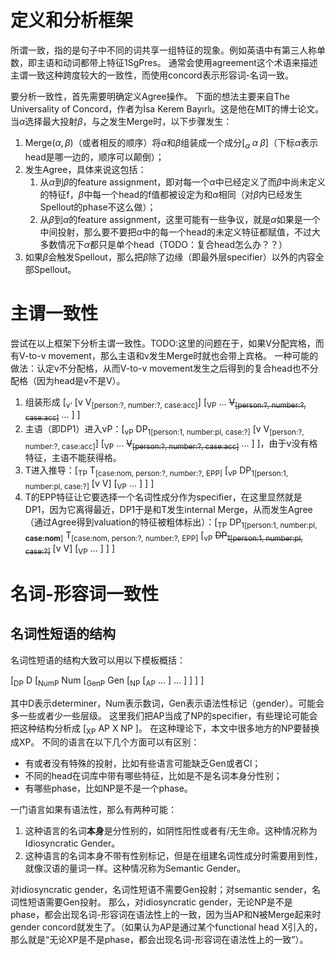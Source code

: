 # 定义和分析框架

所谓一致，指的是句子中不同的词共享一组特征的现象。例如英语中有第三人称单数，即主语和动词都带上特征1SgPres。
通常会使用agreement这个术语来描述主谓一致这种跨度较大的一致性，而使用concord表示形容词-名词一致。

要分析一致性，首先需要明确定义Agree操作。
下面的想法主要来自The Universality of Concord，作者为İsa Kerem Bayırlı。这是他在MIT的博士论文。
当$\alpha$选择最大投射$\beta$，与之发生Merge时，以下步骤发生：

1. $\mathrm{Merge}(\alpha, \beta)$（或者相反的顺序）将$\alpha$和$\beta$组装成一个成分$[_{\alpha} \; \alpha \; \beta]$（下标$\alpha$表示head是哪一边的，顺序可以颠倒）；
2. 发生Agree，具体来说这包括：
   1. 从$\alpha$到$\beta$的feature assignment，即对每一个$\alpha$中已经定义了而$\beta$中尚未定义的特征$\mathrm{f}$，$\beta$中每一个head的$\mathrm{f}$值都被设定为和$\alpha$相同（对$\beta$内已经发生Spellout的phase不这么做）；
   2. 从$\beta$到$\alpha$的feature assignment，这里可能有一些争议，就是$\alpha$如果是一个中间投射，那么要不要把$\alpha$中的每一个head的未定义特征都赋值，不过大多数情况下$\alpha$都只是单个head（TODO：复合head怎么办？？）
3. 如果$\beta$会触发Spellout，那么把$\beta$除了边缘（即最外层specifier）以外的内容全部Spellout。

# 主谓一致性

尝试在以上框架下分析主谓一致性。TODO:这里的问题在于，如果V分配宾格，而有V-to-v movement，那么主语和v发生Merge时就也会带上宾格。
一种可能的做法：认定v不分配格，从而V-to-v movement发生之后得到的复合head也不分配格（因为head是v不是V）。

1. 组装形成 [<sub>v'</sub> [v V<sub>[person:?, number:?, case:acc]</sub>] [<sub>VP</sub> ... <del>V<sub>[person:?, number:?, case:acc]</sub></del> ... ] ]
2. 主语（即DP1）进入vP：[<sub>vP</sub> DP<sub>1</sub><sub>[person:1, number:pl, case:?]</sub> [v V<sub>[person:?, number:?, case:acc]</sub>] [<sub>VP</sub> ... <del>V<sub>[person:?, number:?, case:acc]</sub></del> ... ] ]，由于v没有格特征，主语不能获得格。
3. T进入推导：[<sub>TP</sub> T<sub>[case:nom, person:?, number:?, EPP]</sub> [<sub>vP</sub> DP<sub>1</sub><sub>[person:1, number:pl, case:?]</sub> [v V] [<sub>VP</sub> ... ] ] ]
4. T的EPP特征让它要选择一个名词性成分作为specifier，在这里显然就是DP1，因为它离得最近，DP1于是和T发生internal Merge，从而发生Agree（通过Agree得到valuation的特征被粗体标出）：[<sub>TP</sub> DP<sub>1</sub><sub>[person:1, number:pl, **case:nom**]</sub> T<sub>[case:nom, person:?, number:?, EPP]</sub> [<sub>vP</sub> <del>DP<sub>1</sub><sub>[person:1, number:pl, case:?]</sub></del> [v V] [<sub>VP</sub> ... ] ] ]


# 名词-形容词一致性

## 名词性短语的结构

名词性短语的结构大致可以用以下模板概括：

[<sub>DP</sub> D [<sub>NumP</sub> Num [<sub>GenP</sub> Gen [<sub>NP</sub> [<sub>AP</sub> ... ] ... ] ] ] ]

其中D表示determiner，Num表示数词，Gen表示语法性标记（gender）。可能会多一些或者少一些层级。
这里我们把AP当成了NP的specifier，有些理论可能会把这种结构分析成
[<sub>XP</sub> AP X NP ]。
在这种理论下，本文中很多地方的NP要替换成XP。
不同的语言在以下几个方面可以有区别：

- 有或者没有特殊的投射，比如有些语言可能缺乏Gen或者Cl；
- 不同的head在词库中带有哪些特征，比如是不是名词本身分性别；
- 有哪些phase，比如NP是不是一个phase。

一门语言如果有语法性，那么有两种可能：

1. 这种语言的名词**本身**是分性别的，如阴性阳性或者有/无生命。这种情况称为Idiosyncratic Gender。
2. 这种语言的名词本身不带有性别标记，但是在组建名词性成分时需要用到性，就像汉语的量词一样。这种情况称为Semantic Gender。

对idiosyncratic gender，名词性短语不需要Gen投射；对semantic sender，名词性短语需要Gen投射。
那么，对idiosyncratic gender，无论NP是不是phase，都会出现名词-形容词在语法性上的一致，因为当AP和N被Merge起来时gender concord就发生了。（如果认为AP是通过某个functional head X引入的，那么就是“无论XP是不是phase，都会出现名词-形容词在语法性上的一致”）。
